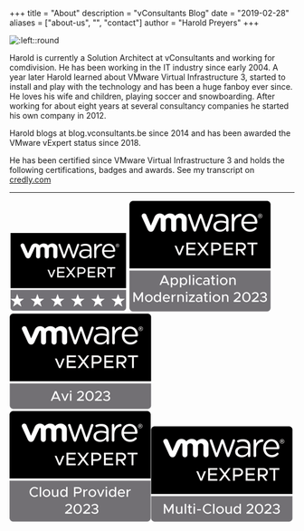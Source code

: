 +++
title = "About"
description = "vConsultants Blog"
date = "2019-02-28"
aliases = ["about-us", "", "contact"]
author = "Harold Preyers"
+++


![:left::round](https://en.gravatar.com/userimage/24535676/9f7eef200a6a333f99268ce98cc7d65b.jpeg?size=128)

Harold is currently a Solution Architect at vConsultants and working for comdivision. He has been working in the IT industry since early 2004. A year later Harold learned about VMware Virtual Infrastructure 3, started to install and play with the technology and has been a huge fanboy ever since. He loves his wife and children, playing soccer and snowboarding. After working for about eight years at several consultancy companies he started his own company in 2012.

Harold blogs at blog.vconsultants.be since 2014 and has been awarded the VMware vExpert status since 2018.

He has been certified since VMware Virtual Infrastructure 3 and holds the following certifications, badges and awards. See my transcript on [credly.com](https://www.credly.com/users/hpreyers/badges)



---


![](/images/vexpert-badge-stars-small.png?size=128)
![](/images/vexpert-application-modernization-2023-badge-small.png) ![](/images/vexpert-avi-2023-badge-small.png)
![](/images/vexpert-cloud-provider-2023-badge-small.png)![](/images/vexpert-multi-cloud-2023-badge-small.png)

